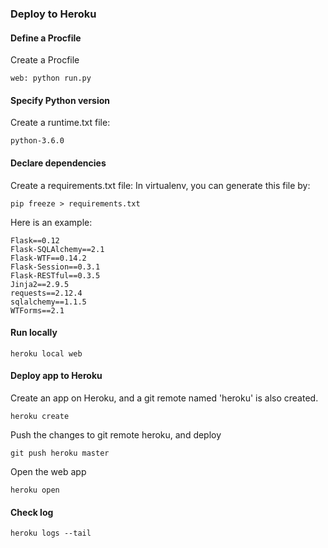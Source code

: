 ### Deploy to Heroku

#### Define a Procfile
Create a Procfile
```
web: python run.py
```
#### Specify Python version
Create a runtime.txt file:
```
python-3.6.0
```
   
#### Declare dependencies
Create a requirements.txt file:
In virtualenv, you can generate this file by:
```
pip freeze > requirements.txt
```
Here is an example:
```
Flask==0.12
Flask-SQLAlchemy==2.1
Flask-WTF==0.14.2
Flask-Session==0.3.1
Flask-RESTful==0.3.5
Jinja2==2.9.5
requests==2.12.4
sqlalchemy==1.1.5
WTForms==2.1
```
   
#### Run locally
```
heroku local web
```
   
#### Deploy app to Heroku
Create an app on Heroku, and a git remote named 'heroku' is also created.
```
heroku create  
```
Push the changes to git remote heroku, and deploy
```
git push heroku master
```
Open the web app
```
heroku open
```
   
#### Check log
```
heroku logs --tail
```
